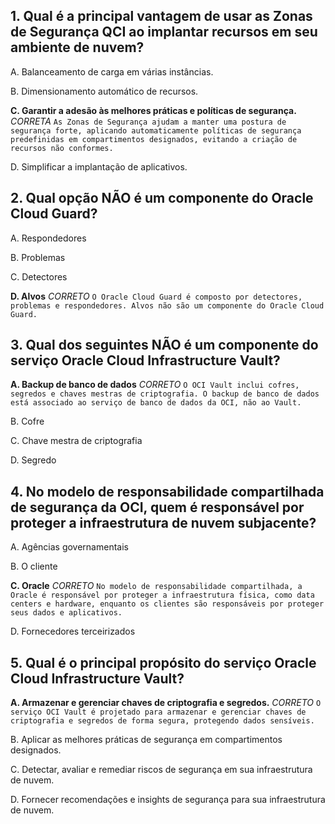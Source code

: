 ## 1. Qual é a principal vantagem de usar as Zonas de Segurança QCI ao implantar recursos em seu ambiente de nuvem?

A. Balanceamento de carga em várias instâncias.

B. Dimensionamento automático de recursos.

**C. Garantir a adesão às melhores práticas e políticas de segurança.** *CORRETA*
`As Zonas de Segurança ajudam a manter uma postura de segurança forte, aplicando automaticamente políticas de segurança predefinidas em compartimentos designados, evitando a criação de recursos não conformes.`

D. Simplificar a implantação de aplicativos.

## 2. Qual opção NÃO é um componente do Oracle Cloud Guard?

A. Respondedores

B. Problemas

C. Detectores

**D. Alvos** *CORRETO*
`O Oracle Cloud Guard é composto por detectores, problemas e respondedores. Alvos não são um componente do Oracle Cloud Guard.`

## 3. Qual dos seguintes NÃO é um componente do serviço Oracle Cloud Infrastructure Vault?

**A. Backup de banco de dados** *CORRETO*
`O OCI Vault inclui cofres, segredos e chaves mestras de criptografia. O backup de banco de dados está associado ao serviço de banco de dados da OCI, não ao Vault.`

B. Cofre

C. Chave mestra de criptografia

D. Segredo

## 4. No modelo de responsabilidade compartilhada de segurança da OCI, quem é responsável por proteger a infraestrutura de nuvem subjacente?

A. Agências governamentais

B. O cliente

**C. Oracle** *CORRETO*
`No modelo de responsabilidade compartilhada, a Oracle é responsável por proteger a infraestrutura física, como data centers e hardware, enquanto os clientes são responsáveis por proteger seus dados e aplicativos.`

D. Fornecedores terceirizados

## 5. Qual é o principal propósito do serviço Oracle Cloud Infrastructure Vault?

**A. Armazenar e gerenciar chaves de criptografia e segredos.** *CORRETO*
`O serviço OCI Vault é projetado para armazenar e gerenciar chaves de criptografia e segredos de forma segura, protegendo dados sensíveis.`

B. Aplicar as melhores práticas de segurança em compartimentos designados.

C. Detectar, avaliar e remediar riscos de segurança em sua infraestrutura de nuvem.

D. Fornecer recomendações e insights de segurança para sua infraestrutura de nuvem.
